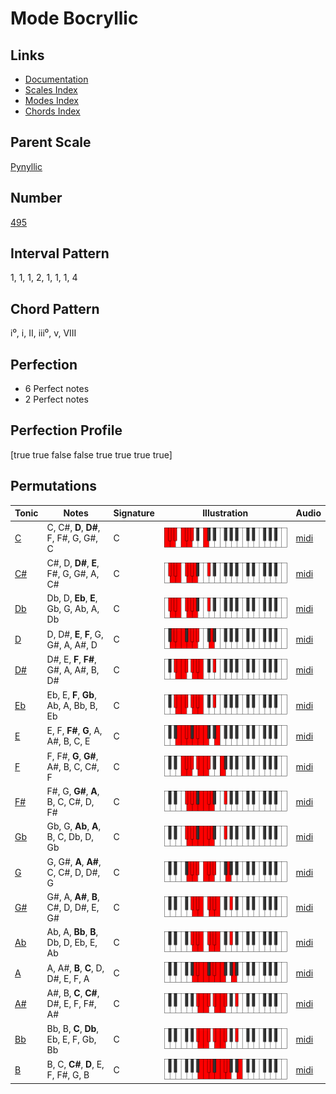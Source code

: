 # Mode Bocryllic

## Links

- [Documentation](index.md)
- [Scales Index](Scales.md)
- [Modes Index](Modes.md)
- [Chords Index](Chords.md)

## Parent Scale

[Pynyllic](ScalePynyllic.md)

## Number

[495](https://ianring.com/musictheory/scales/495)

## Interval Pattern

1, 1, 1, 2, 1, 1, 1, 4

## Chord Pattern

i⁰, i, II, iii⁰, v, VIII

## Perfection

- 6 Perfect notes
- 2 Perfect notes

## Perfection Profile

[true true false false true true true true]

## Permutations

| Tonic | Notes | Signature | Illustration | Audio |
|-------|-------|-----------|--------------|-------|
| [C](ModeCNaturalBocryllic.md) | C, C#, **D**, **D#**, F, F#, G, G#, C | C | ![CNaturalBocryllic](ModeCNaturalBocryllic.png) | [midi](https://github.com/edipermadi/music/blob/main/docs/ModeCNaturalBocryllic.mid?raw=true) |
| [C#](ModeCSharpBocryllic.md) | C#, D, **D#**, **E**, F#, G, G#, A, C# | C | ![CSharpBocryllic](ModeCSharpBocryllic.png) | [midi](https://github.com/edipermadi/music/blob/main/docs/ModeCSharpBocryllic.mid?raw=true) |
| [Db](ModeDFlatBocryllic.md) | Db, D, **Eb**, **E**, Gb, G, Ab, A, Db | C | ![DFlatBocryllic](ModeDFlatBocryllic.png) | [midi](https://github.com/edipermadi/music/blob/main/docs/ModeDFlatBocryllic.mid?raw=true) |
| [D](ModeDNaturalBocryllic.md) | D, D#, **E**, **F**, G, G#, A, A#, D | C | ![DNaturalBocryllic](ModeDNaturalBocryllic.png) | [midi](https://github.com/edipermadi/music/blob/main/docs/ModeDNaturalBocryllic.mid?raw=true) |
| [D#](ModeDSharpBocryllic.md) | D#, E, **F**, **F#**, G#, A, A#, B, D# | C | ![DSharpBocryllic](ModeDSharpBocryllic.png) | [midi](https://github.com/edipermadi/music/blob/main/docs/ModeDSharpBocryllic.mid?raw=true) |
| [Eb](ModeEFlatBocryllic.md) | Eb, E, **F**, **Gb**, Ab, A, Bb, B, Eb | C | ![EFlatBocryllic](ModeEFlatBocryllic.png) | [midi](https://github.com/edipermadi/music/blob/main/docs/ModeEFlatBocryllic.mid?raw=true) |
| [E](ModeENaturalBocryllic.md) | E, F, **F#**, **G**, A, A#, B, C, E | C | ![ENaturalBocryllic](ModeENaturalBocryllic.png) | [midi](https://github.com/edipermadi/music/blob/main/docs/ModeENaturalBocryllic.mid?raw=true) |
| [F](ModeFNaturalBocryllic.md) | F, F#, **G**, **G#**, A#, B, C, C#, F | C | ![FNaturalBocryllic](ModeFNaturalBocryllic.png) | [midi](https://github.com/edipermadi/music/blob/main/docs/ModeFNaturalBocryllic.mid?raw=true) |
| [F#](ModeFSharpBocryllic.md) | F#, G, **G#**, **A**, B, C, C#, D, F# | C | ![FSharpBocryllic](ModeFSharpBocryllic.png) | [midi](https://github.com/edipermadi/music/blob/main/docs/ModeFSharpBocryllic.mid?raw=true) |
| [Gb](ModeGFlatBocryllic.md) | Gb, G, **Ab**, **A**, B, C, Db, D, Gb | C | ![GFlatBocryllic](ModeGFlatBocryllic.png) | [midi](https://github.com/edipermadi/music/blob/main/docs/ModeGFlatBocryllic.mid?raw=true) |
| [G](ModeGNaturalBocryllic.md) | G, G#, **A**, **A#**, C, C#, D, D#, G | C | ![GNaturalBocryllic](ModeGNaturalBocryllic.png) | [midi](https://github.com/edipermadi/music/blob/main/docs/ModeGNaturalBocryllic.mid?raw=true) |
| [G#](ModeGSharpBocryllic.md) | G#, A, **A#**, **B**, C#, D, D#, E, G# | C | ![GSharpBocryllic](ModeGSharpBocryllic.png) | [midi](https://github.com/edipermadi/music/blob/main/docs/ModeGSharpBocryllic.mid?raw=true) |
| [Ab](ModeAFlatBocryllic.md) | Ab, A, **Bb**, **B**, Db, D, Eb, E, Ab | C | ![AFlatBocryllic](ModeAFlatBocryllic.png) | [midi](https://github.com/edipermadi/music/blob/main/docs/ModeAFlatBocryllic.mid?raw=true) |
| [A](ModeANaturalBocryllic.md) | A, A#, **B**, **C**, D, D#, E, F, A | C | ![ANaturalBocryllic](ModeANaturalBocryllic.png) | [midi](https://github.com/edipermadi/music/blob/main/docs/ModeANaturalBocryllic.mid?raw=true) |
| [A#](ModeASharpBocryllic.md) | A#, B, **C**, **C#**, D#, E, F, F#, A# | C | ![ASharpBocryllic](ModeASharpBocryllic.png) | [midi](https://github.com/edipermadi/music/blob/main/docs/ModeASharpBocryllic.mid?raw=true) |
| [Bb](ModeBFlatBocryllic.md) | Bb, B, **C**, **Db**, Eb, E, F, Gb, Bb | C | ![BFlatBocryllic](ModeBFlatBocryllic.png) | [midi](https://github.com/edipermadi/music/blob/main/docs/ModeBFlatBocryllic.mid?raw=true) |
| [B](ModeBNaturalBocryllic.md) | B, C, **C#**, **D**, E, F, F#, G, B | C | ![BNaturalBocryllic](ModeBNaturalBocryllic.png) | [midi](https://github.com/edipermadi/music/blob/main/docs/ModeBNaturalBocryllic.mid?raw=true) |
